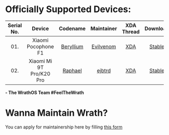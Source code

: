 Officially Supported Devices:
=============================

|Serial No. | Device                           | Codename                                                                     			 | Maintainer                                                 | XDA Thread                                                       | Download                                                                                                                                                                      |
|:---------:| :------------------------------: | :-------------------------------------------------------------------------------------: | :--------------------------------------------------------: | :--------------------------------------------------------------: | :----------------------------------------------------------------------: |
| 01.		| Xiaomi Pocophone F1              | [Beryllium](https://github.com/WrathOS-Devices/) 						 			 | [Evilvenom](http://github.com/ktanay98)                    | [XDA](#SOON) 													 | [Stable](https://sourceforge.net/projects/wrathos/files/beryllium/) 			|
| 02.		| Xiaomi Mi 9T Pro/K20 Pro              | [Raphael](https://github.com/WrathOS-Devices/) 						 			 | [ejbtrd](http://github.com/ejbtrd)                    | [XDA](#SOON) 													 | [Stable](https://sourceforge.net/projects/wrathos/files/raphael/) 			|
<!-- Note for maintainers: add your devices in alphabetical order by the "Device" column, not "Codename" -->

**- The WrathOS Team #FeelTheWrath**

Wanna Maintain Wrath?
=============================
You can apply for maintainership here by filling [this form](https://docs.google.com/forms/d/e/1FAIpQLSdkODOFGkg25qaLBQEtNHdUr31fgdzWXdf5uGqy4bvt4hcEwg/viewform)
